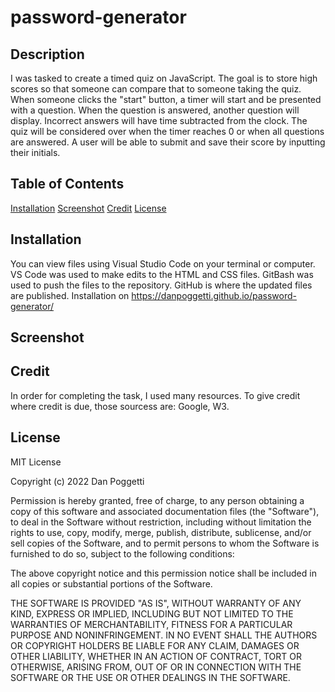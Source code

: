 # password-generator

## Description
I was tasked to create a timed quiz on JavaScript. The goal is to store high scores so that someone can compare that to someone taking the quiz. When someone clicks the "start" button, a timer will start and be presented with a question. When the question is answered, another question will display. Incorrect answers will have time subtracted from the clock. The quiz will be considered over when the timer reaches 0 or when all questions are answered. A user will be able to submit and save their score by inputting their initials.

## Table of Contents
[Installation](#installation)
[Screenshot](#screenshot)
[Credit](#credit)
[License](#license)

## Installation
You can view files using Visual Studio Code on your terminal or computer.
VS Code was used to make edits to the HTML and CSS files.
GitBash was used to push the files to the repository.
GitHub is where the updated files are published.
Installation on https://danpoggetti.github.io/password-generator/


## Screenshot


## Credit
In order for completing the task, I used many resources. To give credit where credit is due, those sourcess are: Google, W3.

## License
MIT License

Copyright (c) 2022 Dan Poggetti

Permission is hereby granted, free of charge, to any person obtaining a copy
of this software and associated documentation files (the "Software"), to deal
in the Software without restriction, including without limitation the rights
to use, copy, modify, merge, publish, distribute, sublicense, and/or sell
copies of the Software, and to permit persons to whom the Software is
furnished to do so, subject to the following conditions:

The above copyright notice and this permission notice shall be included in all
copies or substantial portions of the Software.

THE SOFTWARE IS PROVIDED "AS IS", WITHOUT WARRANTY OF ANY KIND, EXPRESS OR
IMPLIED, INCLUDING BUT NOT LIMITED TO THE WARRANTIES OF MERCHANTABILITY,
FITNESS FOR A PARTICULAR PURPOSE AND NONINFRINGEMENT. IN NO EVENT SHALL THE
AUTHORS OR COPYRIGHT HOLDERS BE LIABLE FOR ANY CLAIM, DAMAGES OR OTHER
LIABILITY, WHETHER IN AN ACTION OF CONTRACT, TORT OR OTHERWISE, ARISING FROM,
OUT OF OR IN CONNECTION WITH THE SOFTWARE OR THE USE OR OTHER DEALINGS IN THE
SOFTWARE.
